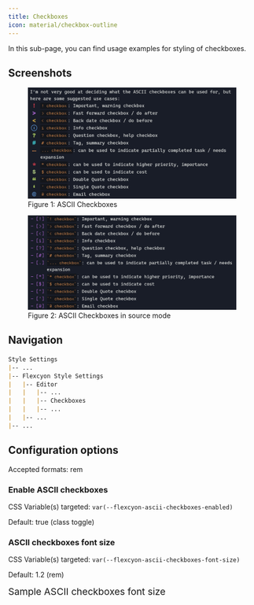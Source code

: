 ```yaml
---
title: Checkboxes
icon: material/checkbox-outline
---
```


In this sub-page, you can find usage examples for styling of checkboxes.

## Screenshots
<figure markdown="span">
    <img src="../../../../assets/screenshots/ascii_checkboxes1.png" width="800">
    <figcaption>Figure 1: ASCII Checkboxes</figcaption>
</figure>

<figure markdown="span">
    <img src="../../../../assets/screenshots/ascii_checkboxes2.png" width="800">
    <figcaption>Figure 2: ASCII Checkboxes in source mode</figcaption>
</figure>

## Navigation
```md
Style Settings
|-- ...
|-- Flexcyon Style Settings
|   |-- Editor
|   |   |-- ...
|   |   |-- Checkboxes
|   |   |-- ...
|   |-- ...
|-- ...
```

## Configuration options
Accepted formats: rem

### Enable ASCII checkboxes
CSS Variable(s) targeted: `var(--flexcyon-ascii-checkboxes-enabled)`

Default: true (class toggle)

### ASCII checkboxes font size
CSS Variable(s) targeted: `var(--flexcyon-ascii-checkboxes-font-size)`

Default: 1.2 (rem)

<span style="font-size: 1.2rem">Sample ASCII checkboxes font size</span>